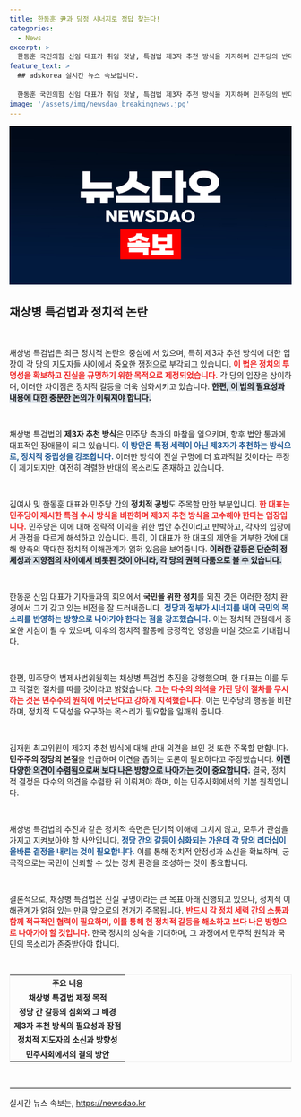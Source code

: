```yaml
---
title: 한동훈 尹과 당정 시너지로 정답 찾는다!
categories:
  - News
excerpt: >
  한동훈 국민의힘 신임 대표가 취임 첫날, 특검법 제3자 추천 방식을 지지하며 민주당의 반대에 강력히 맞섰다. 그는 “막무가내식 억지”를 어떤 방식으로도 용납하지 않겠다는 의지를 내비쳤다.
feature_text: >
  ## adskorea 실시간 뉴스 속보입니다.

  한동훈 국민의힘 신임 대표가 취임 첫날, 특검법 제3자 추천 방식을 지지하며 민주당의 반대에 강력히 맞섰다. 그는 “막무가내식 억지”를 어떤 방식으로도 용납하지 않겠다는 의지를 내비쳤다.
image: '/assets/img/newsdao_breakingnews.jpg'
---
```


<p><img src="/assets/img/newsdao_breakingnews.jpg" alt="adskorea 속보" /></p>

<h2 data-ke-size="size26">채상병 특검법과 정치적 논란</h2>

<p data-ke-size="size16">&nbsp;</p>

<p>채상병 특검법은 최근 정치적 논란의 중심에 서 있으며, 특히 제3자 추천 방식에 대한 입장이 각 당의 지도자들 사이에서 중요한 쟁점으로 부각되고 있습니다. <b><span style="color: #ee2323;">이 법은 정치의 투명성을 확보하고 진실을 규명하기 위한 목적으로 제정되었습니다.</span></b> 각 당의 입장은 상이하며, 이러한 차이점은 정치적 갈등을 더욱 심화시키고 있습니다. <b><span style="background-color: #21538527;">한편, 이 법의 필요성과 내용에 대한 충분한 논의가 이뤄져야 합니다.</span></b></p>

<p data-ke-size="size16">&nbsp;</p>

<p>채상병 특검법의 <b>제3자 추천 방식</b>은 민주당 측과의 마찰을 일으키며, 향후 법안 통과에 대표적인 장애물이 되고 있습니다. <b><span style="color: #1a5490;">이 방안은 특정 세력이 아닌 제3자가 추천하는 방식으로, 정치적 중립성을 강조합니다.</span></b> 이러한 방식이 진실 규명에 더 효과적일 것이라는 주장이 제기되지만, 여전히 격렬한 반대의 목소리도 존재하고 있습니다.</p>

<p data-ke-size="size16">&nbsp;</p>

<p>김여사 및 한동훈 대표와 민주당 간의 <b>정치적 공방</b>도 주목할 만한 부분입니다. <b><span style="color: #ee2323;">한 대표는 민주당이 제시한 특검 수사 방식을 비판하며 제3자 추천 방식을 고수해야 한다는 입장입니다.</span></b> 민주당은 이에 대해 정략적 이익을 위한 법안 추진이라고 반박하고, 각자의 입장에서 관점을 다르게 해석하고 있습니다. 특히, 이 대표가 한 대표의 제안을 거부한 것에 대해 양측의 막대한 정치적 이해관계가 얽혀 있음을 보여줍니다. <b><span style="background-color: #21538527;">이러한 갈등은 단순히 정체성과 지향점의 차이에서 비롯된 것이 아니라, 각 당의 권력 다툼으로 볼 수 있습니다.</span></b></p>

<p data-ke-size="size16">&nbsp;</p>

<p>한동훈 신임 대표가 기자들과의 회의에서 <b>국민을 위한 정치</b>를 외친 것은 이러한 정치 환경에서 그가 갖고 있는 비전을 잘 드러내줍니다. <b><span style="color: #1a5490;">정당과 정부가 시너지를 내어 국민의 목소리를 반영하는 방향으로 나아가야 한다는 점을 강조했습니다.</span></b> 이는 정치적 관점에서 중요한 지침이 될 수 있으며, 이후의 정치적 활동에 긍정적인 영향을 미칠 것으로 기대됩니다.</p>

<p data-ke-size="size16">&nbsp;</p>

<p>한편, 민주당의 법제사법위원회는 채상병 특검법 추진을 강행했으며, 한 대표는 이를 두고 적절한 절차를 따를 것이라고 밝혔습니다. <b><span style="color: #ee2323;">그는 다수의 의석을 가진 당이 절차를 무시하는 것은 민주주의 원칙에 어긋난다고 강하게 지적했습니다.</span></b> 이는 민주당의 행동을 비판하며, 정치적 도덕성을 요구하는 목소리가 필요함을 일깨워 줍니다.</p>

<p data-ke-size="size16">&nbsp;</p>

<p>김재원 최고위원이 제3자 추천 방식에 대해 반대 의견을 보인 것 또한 주목할 만합니다. <b>민주주의 정당의 본질</b>을 언급하며 이견을 좁히는 토론이 필요하다고 주장했습니다. <b><span style="background-color: #21538527;">이런 다양한 의견이 수렴됨으로써 보다 나은 방향으로 나아가는 것이 중요합니다.</span></b> 결국, 정치적 결정은 다수의 의견을 수렴한 뒤 이뤄져야 하며, 이는 민주사회에서의 기본 원칙입니다.</p>

<p data-ke-size="size16">&nbsp;</p>

<p>채상병 특검법의 추진과 같은 정치적 측면은 단기적 이해에 그치지 않고, 모두가 관심을 가지고 지켜보아야 할 사안입니다. <b><span style="color: #1a5490;">정당 간의 갈등이 심화되는 가운데 각 당의 리더십이 올바른 결정을 내리는 것이 필요합니다.</span></b> 이를 통해 정치적 안정성과 소신을 확보하며, 궁극적으로는 국민이 신뢰할 수 있는 정치 환경을 조성하는 것이 중요합니다.</p>

<p data-ke-size="size16">&nbsp;</p>

<p>결론적으로, 채상병 특검법은 진실 규명이라는 큰 목표 아래 진행되고 있으나, 정치적 이해관계가 얽혀 있는 만큼 앞으로의 전개가 주목됩니다. <b><span style="color: #ee2323;">반드시 각 정치 세력 간의 소통과 함께 적극적인 협력이 필요하며, 이를 통해 현 정치적 갈등을 해소하고 보다 나은 방향으로 나아가야 할 것입니다.</span></b> 한국 정치의 성숙을 기대하며, 그 과정에서 민주적 원칙과 국민의 목소리가 존중받아야 합니다.</p>

<p data-ke-size="size16">&nbsp;</p>

<table style="width: 100%; border-collapse: collapse; border: 1px solid #eee;">
  <tr>
    <th style="text-align: center; height: 17px;"><b>주요 내용</b></th>
  </tr>
  <tr>
    <td style="text-align: center; height: 17px;"><b>채상병 특검법 제정 목적</b></td>
  </tr>
  <tr>
    <td style="text-align: center; height: 17px;"><b>정당 간 갈등의 심화와 그 배경</b></td>
  </tr>
  <tr>
    <td style="text-align: center; height: 17px;"><b>제3자 추천 방식의 필요성과 장점</b></td>
  </tr>
  <tr>
    <td style="text-align: center; height: 17px;"><b>정치적 지도자의 소신과 방향성</b></td>
  </tr>
  <tr>
    <td style="text-align: center; height: 17px;"><b>민주사회에서의 결의 방안</b></td>
  </tr>
</table>

<p data-ke-size="size16">&nbsp;</p>

<hr style="border: 1px solid #eee;">
실시간 뉴스 속보는, <a href="https://newsdao.kr" rel="dofollow">https://newsdao.kr</a>


